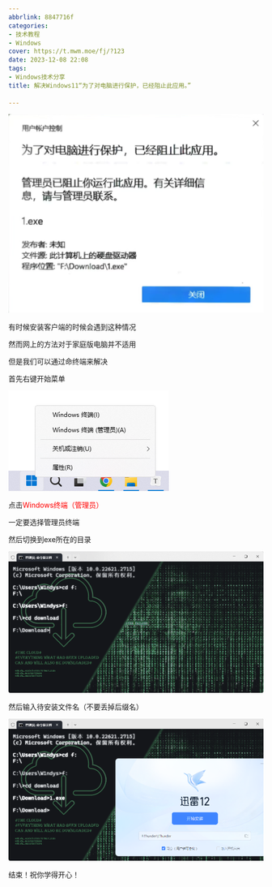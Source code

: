 ```yaml
---
abbrlink: 8847716f
categories:
- 技术教程
- Windows
cover: https://t.mwm.moe/fj/?123
date: 2023-12-08 22:08
tags:
- Windows技术分享
title: 解决Windows11“为了对电脑进行保护，已经阻止此应用。”

---
```


![image-20231208221039318](../images/Windows/image-20231208221039318.png)

有时候安装客户端的时候会遇到这种情况

然而网上的方法对于家庭版电脑并不适用

但是我们可以通过命终端来解决

首先右键开始菜单

![image-20231208221525986](../images/Windows/image-20231208221525986.png)

点击<font color='red'>Windows终端（管理员）</font>

一定要选择管理员终端

然后切换到exe所在的目录

![image-20231208221942022](../images/Windows/image-20231208221942022.png)

然后输入待安装文件名（不要丢掉后缀名）

![image-20231208222008686](../images/Windows/image-20231208222008686.png)

结束！祝你学得开心！